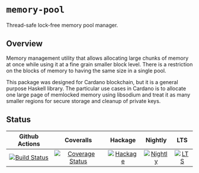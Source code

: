 # `memory-pool`

Thread-safe lock-free memory pool manager.

## Overview

Memory management utility that allows allocating large chunks of memory at once while
using it at a fine grain smaller block level. There is a restriction on the blocks of
memory to having the same size in a single pool.

This package was designed for Cardano blockchain, but it is a general purpose Haskell
library. The particular use cases in Cardano is to allocate one large page of memlocked
memory using libsodium and treat it as many smaller regions for secure storage and cleanup
of private keys.

## Status

| Github Actions | Coveralls | Hackage | Nightly | LTS |
|:--------------:|:---------:|:-------:|:-------:|:---:|
| [![Build Status][GA-badge]][GA-link] | [![Coverage Status][Coveralls-badge]][Coveralls-link] | [![Hackage][Hackage-badge]][Hackage-link] | [![Nightly][Nightly-badge]][Nightly-link] | [![LTS][LTS-badge]][LTS-link]

[GA-badge]: https://github.com/input-output-hk/memory-pool/workflows/CI/badge.svg
[GA-link]: https://github.com/input-output-hk/memory-pool/actions
[Coveralls-badge]: https://coveralls.io/repos/github/input-output-hk/memory-pool/badge.svg?branch=master
[Coveralls-link]: https://coveralls.io/github/input-output-hk/memory-pool?branch=master
[Hackage-badge]: https://img.shields.io/hackage/v/memory-pool.svg
[Hackage-link]: https://hackage.haskell.org/package/memory-pool
[Nightly-badge]: https://www.stackage.org/package/memory-pool/badge/nightly
[Nightly-link]: https://www.stackage.org/nightly/package/memory-pool
[LTS-badge]: https://www.stackage.org/package/memory-pool/badge/lts
[LTS-link]: https://www.stackage.org/lts/package/memory-pool
